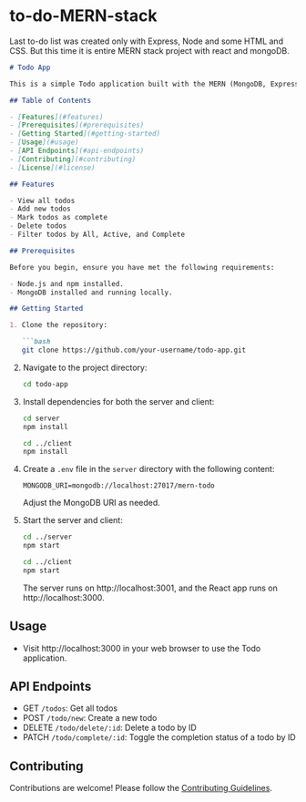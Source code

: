 # to-do-MERN-stack
Last to-do list was created only with Express, Node and some HTML and CSS. But this time it is entire MERN stack project with react and mongoDB.


```markdown
# Todo App

This is a simple Todo application built with the MERN (MongoDB, Express, React, Node.js) stack.

## Table of Contents

- [Features](#features)
- [Prerequisites](#prerequisites)
- [Getting Started](#getting-started)
- [Usage](#usage)
- [API Endpoints](#api-endpoints)
- [Contributing](#contributing)
- [License](#license)

## Features

- View all todos
- Add new todos
- Mark todos as complete
- Delete todos
- Filter todos by All, Active, and Complete

## Prerequisites

Before you begin, ensure you have met the following requirements:

- Node.js and npm installed.
- MongoDB installed and running locally.

## Getting Started

1. Clone the repository:

   ```bash
   git clone https://github.com/your-username/todo-app.git
   ```

2. Navigate to the project directory:

   ```bash
   cd todo-app
   ```

3. Install dependencies for both the server and client:

   ```bash
   cd server
   npm install

   cd ../client
   npm install
   ```

4. Create a `.env` file in the `server` directory with the following content:

   ```env
   MONGODB_URI=mongodb://localhost:27017/mern-todo
   ```

   Adjust the MongoDB URI as needed.

5. Start the server and client:

   ```bash
   cd ../server
   npm start

   cd ../client
   npm start
   ```

   The server runs on http://localhost:3001, and the React app runs on http://localhost:3000.

## Usage

- Visit http://localhost:3000 in your web browser to use the Todo application.

## API Endpoints

- GET `/todos`: Get all todos
- POST `/todo/new`: Create a new todo
- DELETE `/todo/delete/:id`: Delete a todo by ID
- PATCH `/todo/complete/:id`: Toggle the completion status of a todo by ID

## Contributing

Contributions are welcome! Please follow the [Contributing Guidelines](CONTRIBUTING.md).
